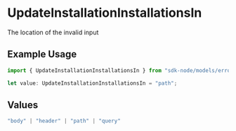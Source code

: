 # UpdateInstallationInstallationsIn

The location of the invalid input

## Example Usage

```typescript
import { UpdateInstallationInstallationsIn } from "sdk-node/models/errors";

let value: UpdateInstallationInstallationsIn = "path";
```

## Values

```typescript
"body" | "header" | "path" | "query"
```